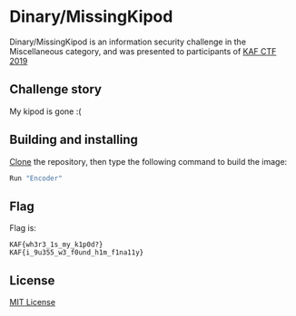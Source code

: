 # Dinary/MissingKipod

Dinary/MissingKipod is an information security challenge in the Miscellaneous category, and was presented to participants of [KAF CTF 2019](https://ctf.kipodafterfree.com)

## Challenge story

My kipod is gone :(

## Building and installing

[Clone](https://github.com/NadavTasher/2019-Dinary/archive/master.zip) the repository, then type the following command to build the image:
```bash
Run "Encoder"
```

## Flag

Flag is:
```flagscript
KAF{wh3r3_1s_my_k1p0d?}
KAF{i_9u355_w3_f0und_h1m_f1na11y}
```

## License
[MIT License](https://choosealicense.com/licenses/mit/)